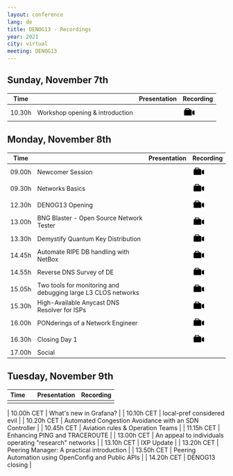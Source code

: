 ```yaml
---
layout: conference
lang: de
title: DENOG13 - Recordings
year: 2021
city: virtual
meeting: DENOG13
---
```


## Sunday, November 7th

| Time  |                                | Presentation                  |  Recording                    |
|-------|--------------------------------|-------------------------------|-------------------------------|
| 10.30h |Workshop opening & introduction | |  <a href='https://youtu.be/Q7c0SaxCUtM'> <img src="/images/recording.png" style="height:30px;"> </a> |


## Monday, November 8th

| Time  |                                | Presentation                  |  Recording                    |
|-------|--------------------------------|-------------------------------|-------------------------------|
| 09.00h | Newcomer Session | | <a href='https://youtu.be/1uogffavtGY'> <img src="/images/recording.png" style="height:30px;"> </a> |
| 09.30h | Networks Basics | |  <a href='https://youtu.be/2wad_ZJDx9I'> <img src="/images/recording.png" style="height:30px;"> </a> |
| 12.30h | DENOG13 Opening | |  <a href='https://youtu.be/O_Jyq6b_9zA'> <img src="/images/recording.png" style="height:30px;"> </a> |
| 13.00h | BNG Blaster - Open Source Network Tester | |  <a href='https://youtu.be/LVg6rlVEfNU'> <img src="/images/recording.png" style="height:30px;"> </a> |
| 13.30h | Demystify Quantum Key Distribution  | |  <a href='https://youtu.be/x674-EIGyE0'> <img src="/images/recording.png" style="height:30px;"> </a> |
| 14.45h | Automate RIPE DB handling with NetBox | |  <a href='https://youtu.be/LLlqwCrxA_0'> <img src="/images/recording.png" style="height:30px;"> </a> |
| 14.55h | Reverse DNS Survey of DE  | |  <a href='https://youtu.be/SLvZfPz2ZNA'> <img src="/images/recording.png" style="height:30px;"> </a> |
| 15.05h | Two tools for monitoring and debugging large L3 CLOS networks | |  <a href='https://youtu.be/PN-4JKjCAT0'> <img src="/images/recording.png" style="height:30px;"> </a> |
| 15.30h | High-Available Anycast DNS Resolver for ISPs | |  <a href='https://youtu.be/CmMMPbfJZaQ'> <img src="/images/recording.png" style="height:30px;"> </a> |
| 16.00h | PONderings of a Network Engineer | |  <a href='https://youtu.be/VTRCtB0qbPw'> <img src="/images/recording.png" style="height:30px;"> </a> |
| 16.30h | Closing Day 1 | |  <a href='https://youtu.be/VLgFqDVL7UI'> <img src="/images/recording.png" style="height:30px;"> </a> |
| 17.00h | Social | |

## Tuesday, November 9th

| Time  |                                | Presentation                  |  Recording                    |
|-------|--------------------------------|-------------------------------|-------------------------------|
| | | | |

| 10.00h CET | What's new in Grafana? | 
| 10.10h CET | local-pref considered evil | 
| 10.20h CET | Automated Congestion Avoidance with an SDN Controller | 
| 10.45h CET | Aviation rules & Operation Teams | 
| 11.15h CET | Enhancing PING and TRACEROUTE | 
| 13.00h CET | An appeal to individuals operating "research" networks | 
| 13.10h CET | IXP Update | 
| 13.20h CET | Peering Manager: A practical introduction | 
| 13.50h CET | Peering Automation using OpenConfig and Public APIs | 
| 14.20h CET | DENOG13 closing | 















